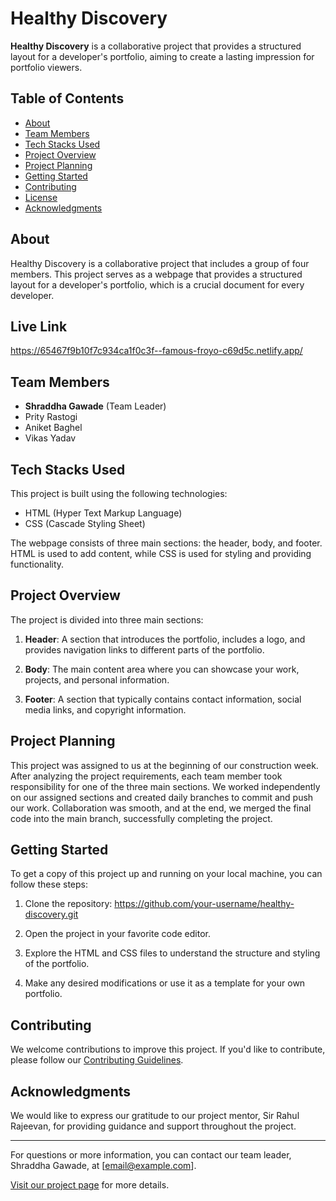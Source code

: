 # Healthy Discovery

**Healthy Discovery** is a collaborative project that provides a structured layout for a developer's portfolio, aiming to create a lasting impression for portfolio viewers.

## Table of Contents

- [About](#about)
- [Team Members](#team-members)
- [Tech Stacks Used](#tech-stacks-used)
- [Project Overview](#project-overview)
- [Project Planning](#project-planning)
- [Getting Started](#getting-started)
- [Contributing](#contributing)
- [License](#license)
- [Acknowledgments](#acknowledgments)

## About

Healthy Discovery is a collaborative project that includes a group of four members. This project serves as a webpage that provides a structured layout for a developer's portfolio, which is a crucial document for every developer.

## Live Link
https://65467f9b10f7c934ca1f0c3f--famous-froyo-c69d5c.netlify.app/

## Team Members

- **Shraddha Gawade** (Team Leader)
- Prity Rastogi
- Aniket Baghel
- Vikas Yadav

## Tech Stacks Used

This project is built using the following technologies:

- HTML (Hyper Text Markup Language)
- CSS (Cascade Styling Sheet)

The webpage consists of three main sections: the header, body, and footer. HTML is used to add content, while CSS is used for styling and providing functionality.

## Project Overview

The project is divided into three main sections:

1. **Header**: A section that introduces the portfolio, includes a logo, and provides navigation links to different parts of the portfolio.

2. **Body**: The main content area where you can showcase your work, projects, and personal information.

3. **Footer**: A section that typically contains contact information, social media links, and copyright information.

## Project Planning

This project was assigned to us at the beginning of our construction week. After analyzing the project requirements, each team member took responsibility for one of the three main sections. We worked independently on our assigned sections and created daily branches to commit and push our work. Collaboration was smooth, and at the end, we merged the final code into the main branch, successfully completing the project.

## Getting Started

To get a copy of this project up and running on your local machine, you can follow these steps:

1. Clone the repository:
    https://github.com/your-username/healthy-discovery.git


2. Open the project in your favorite code editor.

3. Explore the HTML and CSS files to understand the structure and styling of the portfolio.

4. Make any desired modifications or use it as a template for your own portfolio.

## Contributing

We welcome contributions to improve this project. If you'd like to contribute, please follow our [Contributing Guidelines](CONTRIBUTING.md).

## Acknowledgments

We would like to express our gratitude to our project mentor, Sir Rahul Rajeevan, for providing guidance and support throughout the project.

---

For questions or more information, you can contact our team leader, Shraddha Gawade, at [email@example.com].

[Visit our project page](https://github.com/your-username/healthy-discovery) for more details.

